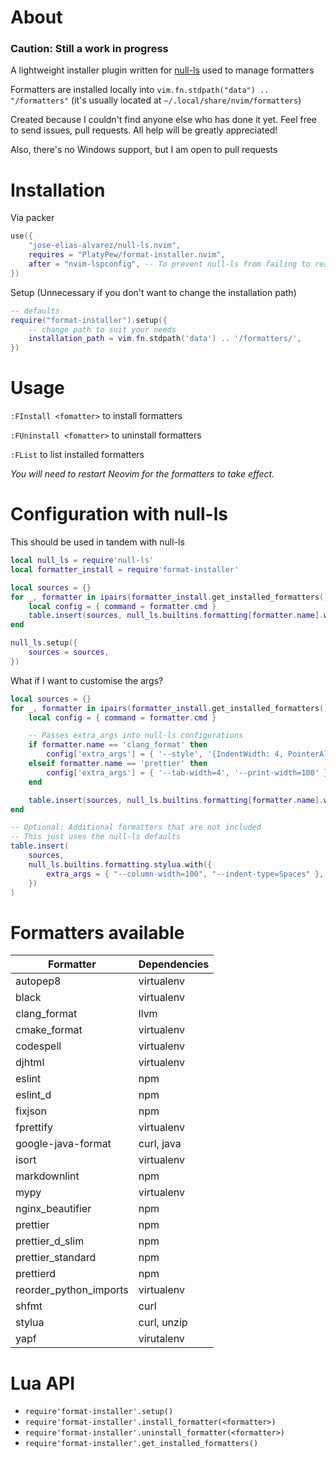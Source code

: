 # About

### Caution: Still a work in progress

A lightweight installer plugin written for [null-ls](https://github.com/jose-elias-alvarez/null-ls.nvim) used to manage formatters

Formatters are installed locally into `vim.fn.stdpath("data") .. "/formatters"` (it's usually located at `~/.local/share/nvim/formatters`)

Created because I couldn't find anyone else who has done it yet. Feel free to send issues, pull requests. All help will be greatly appreciated!

Also, there's no Windows support, but I am open to pull requests

# Installation

Via packer

```lua
use({
    "jose-elias-alvarez/null-ls.nvim",
    requires = "PlatyPew/format-installer.nvim",
    after = "nvim-lspconfig", -- To prevent null-ls from failing to read buffer
})
```

Setup (Unnecessary if you don't want to change the installation path)

```lua
-- defaults
require("format-installer").setup({
    -- change path to suit your needs
    installation_path = vim.fn.stdpath('data') .. '/formatters/',
})
```

# Usage

`:FInstall <fomatter>` to install formatters

`:FUninstall <fomatter>` to uninstall formatters

`:FList` to list installed formatters

_You will need to restart Neovim for the formatters to take effect._

# Configuration with null-ls

This should be used in tandem with null-ls

```lua
local null_ls = require'null-ls'
local formatter_install = require'format-installer'

local sources = {}
for _, formatter in ipairs(formatter_install.get_installed_formatters()) do
    local config = { command = formatter.cmd }
    table.insert(sources, null_ls.builtins.formatting[formatter.name].with(config))
end

null_ls.setup({
    sources = sources,
})
```

What if I want to customise the args?

```lua
local sources = {}
for _, formatter in ipairs(formatter_install.get_installed_formatters()) do
    local config = { command = formatter.cmd }

    -- Passes extra_args into null-ls configurations
    if formatter.name == 'clang_format' then
        config['extra_args'] = { '--style', '{IndentWidth: 4, PointerAlignment: Left, ColumnLimit: 100}' }
    elseif formatter.name == 'prettier' then
        config['extra_args'] = { '--tab-width=4', '--print-width=100' }
    end

    table.insert(sources, null_ls.builtins.formatting[formatter.name].with(config))
end

-- Optional: Additional formatters that are not included
-- This just uses the null-ls defaults
table.insert(
    sources,
    null_ls.builtins.formatting.stylua.with({
        extra_args = { "--column-width=100", "--indent-type=Spaces" },
    })
)
```

# Formatters available

| Formatter              | Dependencies |
| ---------------------- | ------------ |
| autopep8               | virtualenv   |
| black                  | virtualenv   |
| clang_format           | llvm         |
| cmake_format           | virtualenv   |
| codespell              | virtualenv   |
| djhtml                 | virtualenv   |
| eslint                 | npm          |
| eslint_d               | npm          |
| fixjson                | npm          |
| fprettify              | virtualenv   |
| google-java-format     | curl, java   |
| isort                  | virtualenv   |
| markdownlint           | npm          |
| mypy                   | virtualenv   |
| nginx_beautifier       | npm          |
| prettier               | npm          |
| prettier_d_slim        | npm          |
| prettier_standard      | npm          |
| prettierd              | npm          |
| reorder_python_imports | virtualenv   |
| shfmt                  | curl         |
| stylua                 | curl, unzip  |
| yapf                   | virutalenv   |

# Lua API

-   `require'format-installer'.setup()`
-   `require'format-installer'.install_formatter(<formatter>)`
-   `require'format-installer'.uninstall_formatter(<formatter>)`
-   `require'format-installer'.get_installed_formatters()`
